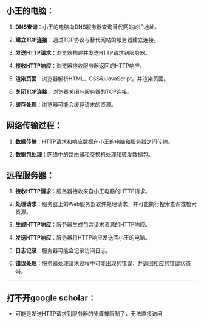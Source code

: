 ## 小王的电脑：

1. **DNS查询**：小王的电脑向DNS服务器查询替代网站的IP地址。

2. **建立TCP连接**：通过TCP协议与替代网站的服务器建立连接。

3. **发送HTTP请求**：浏览器构建并发送HTTP请求到服务器。

4. **接收HTTP响应**：浏览器接收服务器返回的HTTP响应。

5. **渲染页面**：浏览器解析HTML、CSS和JavaScript，并渲染页面。

6. **关闭TCP连接**：浏览器关闭与服务器的TCP连接。

7. **缓存处理**：浏览器可能会缓存请求的资源。

## 网络传输过程：

1. **数据传输**：HTTP请求和响应数据在小王的电脑和服务器之间传输。

2. **数据包处理**：网络中的路由器和交换机处理和转发数据包。

## 远程服务器：

1. **接收HTTP请求**：服务器接收来自小王电脑的HTTP请求。

2. **处理请求**：服务器上的Web服务器软件处理请求，并可能执行搜索查询或检索资源。

3. **生成HTTP响应**：服务器生成包含请求资源的HTTP响应。

4. **发送HTTP响应**：服务器将HTTP响应发送回小王的电脑。

5. **日志记录**：服务器可能会记录访问日志。

6. **错误处理**：服务器处理请求过程中可能出现的错误，并返回相应的错误状态码。

--- 

## 打不开google scholar：

- 可能是发送HTTP请求到服务器的步骤被限制了，无法直接访问




































































































































































































































































































































































































































































































